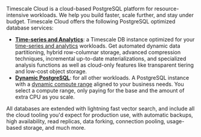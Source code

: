 Timescale Cloud is a cloud-based PostgreSQL platform for resource-intensive workloads. We help you build faster, 
scale further, and stay under budget. Timescale Cloud offers the following PostgreSQL optimized database services:

- **[Time-series and Analytics][create-service]**: a Timescale DB instance optimized for your
  [time-series and analytics][what-is-time-series] workloads. Get automated dynamic data partitioning, hybrid 
  row-columnar storage, advanced compression techniques, incremental up-to-date materializations, and specialized 
  analysis functions as well as cloud-only features like transparent tiering and low-cost object storage.
- **[Dynamic PostgreSQL][create-service]**: for all other workloads. A PostgreSQL instance with a
  [dynamic compute range][what-is-dynamic-postgres] aligned to your business needs. You select a compute range, only 
  paying for the base and the amount of extra CPU as you scale.

All databases are extended with lightning fast vector search, and include all the cloud tooling you'd expect for production use,
with automatic backups, high availability, read replicas, data forking, connection pooling, usage-based storage, and much more.

[what-is-time-series]: https://www.timescale.com/blog/what-is-a-time-series-database/#what-is-a-time-series-database
[what-is-dynamic-postgres]: https://www.timescale.com/dynamic-postgresql
[create-service]: /getting-started/:currentVersion:/services/
